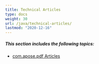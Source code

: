 ```yaml
---
title: Technical Articles
type: docs
weight: 30
url: /java/technical-articles/
lastmod: "2020-12-16"
---
```


##### **This section includes the following topics:**

- [com.apose.pdf Articles](/pdf/java/com-apose-pdf-articles/)
